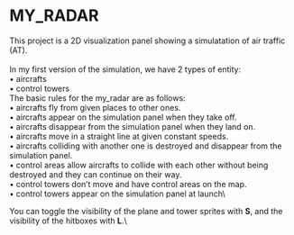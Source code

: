 # MY_RADAR
This project is a 2D visualization panel showing a simulatation of air traffic (AT).\
\
In my first version of the simulation, we have 2 types of entity:\
• aircrafts\
• control towers\
The basic rules for the my_radar are as follows:\
• aircrafts fly from given places to other ones.\
• aircrafts appear on the simulation panel when they take off.\
• aircrafts disappear from the simulation panel when they land on.\
• aircrafts move in a straight line at given constant speeds.\
• aircrafts colliding with another one is destroyed and disappear from the simulation panel.\
• control areas allow aircrafts to collide with each other without being destroyed and they can continue on their way.\
• control towers don’t move and have control areas on the map.\
• control towers appear on the simulation panel at launch\

You can toggle the visibility of the plane and tower sprites with **S**, and the visibility of the hitboxes with **L**.\

